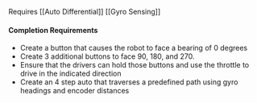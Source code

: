 
Requires 
[[Auto Differential]]
[[Gyro Sensing]]

#### Completion Requirements
- Create a button that causes the robot to face a bearing of 0 degrees
- Create 3 additional buttons to face 90, 180, and 270. 
- Ensure that the drivers can hold those buttons and use the throttle to drive in the indicated direction
- Create an 4 step auto that traverses a predefined path using gyro headings and encoder distances